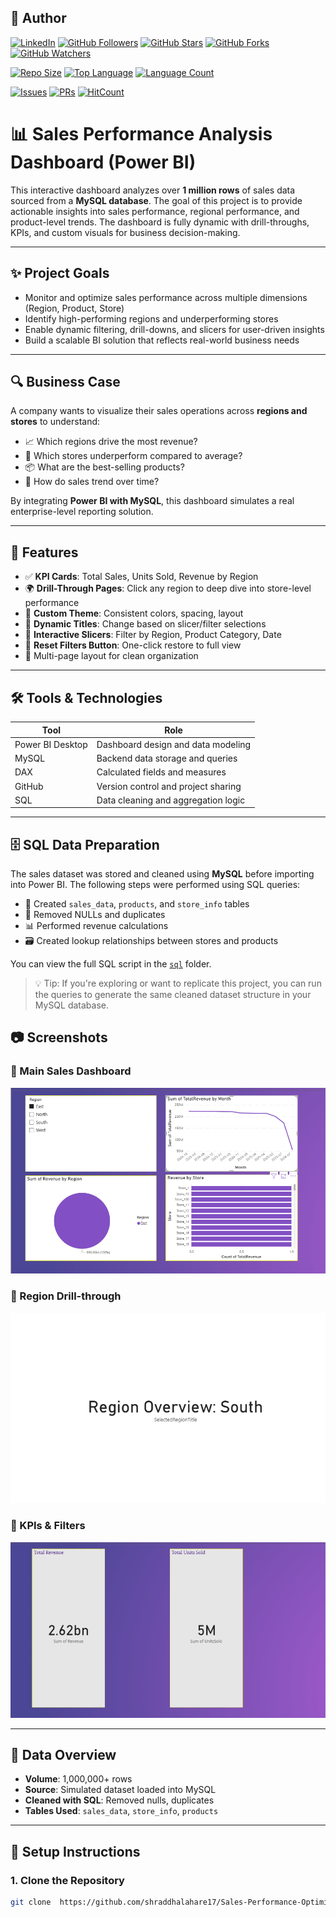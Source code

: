 ## 👤 Author

[![LinkedIn](https://img.shields.io/badge/LinkedIn-Connect-blue?style=flat&logo=linkedin)](http://linkedin.com/in/shraddha-lahare-078518375)
[![GitHub Followers](https://img.shields.io/github/followers/shraddhalahare17?label=Followers&style=social)](https://github.com/shraddhalahare17)
[![GitHub Stars](https://img.shields.io/github/stars/shraddhalahare17/Sales-Performance-Optimization-Project?style=social)](https://github.com/shraddhalahare17/Sales-Performance-Optimization-Project/stargazers)
[![GitHub Forks](https://img.shields.io/github/forks/shraddhalahare17/Sales-Performance-Optimization-Project?style=social)](https://github.com/shraddhalahare17/Sales-Performance-Optimization-Project/network)
[![GitHub Watchers](https://img.shields.io/github/watchers/shraddhalahare17/Sales-Performance-Optimization-Project?label=Watchers&style=social)](https://github.com/shraddhalahare17/Sales-Performance-Optimization-Project/watchers)

[![Repo Size](https://img.shields.io/github/repo-size/shraddhalahare17/Sales-Performance-Optimization-Project)](https://github.com/shraddhalahare17/Sales-Performance-Optimization-Project)
[![Top Language](https://img.shields.io/github/languages/top/shraddhalahare17/Sales-Performance-Optimization-Project)](https://github.com/shraddhalahare17/Sales-Performance-Optimization-Project)
[![Language Count](https://img.shields.io/github/languages/count/shraddhalahare17/Sales-Performance-Optimization-Project)](https://github.com/shraddhalahare17/Sales-Performance-Optimization-Project)

[![Issues](https://img.shields.io/github/issues/shraddhalahare17/Sales-Performance-Optimization-Project)](https://github.com/shraddhalahare17/Sales-Performance-Optimization-Project/issues)
[![PRs](https://img.shields.io/github/issues-pr/shraddhalahare17/Sales-Performance-Optimization-Project)](https://github.com/shraddhalahare17/Sales-Performance-Optimization-Project/pulls)
[![HitCount](http://hits.dwyl.com/shraddhalahare17/Sales-Performance-Optimization-Project.svg)](http://hits.dwyl.com/shraddhalahare17/Sales-Performance-Optimization-Project)

# 📊 Sales Performance Analysis Dashboard (Power BI)

This interactive dashboard analyzes over **1 million rows** of sales data sourced from a **MySQL database**. The goal of this project is to provide actionable insights into sales performance, regional performance, and product-level trends. The dashboard is fully dynamic with drill-throughs, KPIs, and custom visuals for business decision-making.

---

## ✨ Project Goals

- Monitor and optimize sales performance across multiple dimensions (Region, Product, Store)
- Identify high-performing regions and underperforming stores
- Enable dynamic filtering, drill-downs, and slicers for user-driven insights
- Build a scalable BI solution that reflects real-world business needs

---

## 🔍 Business Case

A company wants to visualize their sales operations across **regions and stores** to understand:

- 📈 Which regions drive the most revenue?
- 🏬 Which stores underperform compared to average?
- 📦 What are the best-selling products?
- 📅 How do sales trend over time?

By integrating **Power BI with MySQL**, this dashboard simulates a real enterprise-level reporting solution.

---

## 📌 Features

- ✅ **KPI Cards**: Total Sales, Units Sold, Revenue by Region
- 🌍 **Drill-Through Pages**: Click any region to deep dive into store-level performance
- 🎨 **Custom Theme**: Consistent colors, spacing, layout
- 🧠 **Dynamic Titles**: Change based on slicer/filter selections
- 🎯 **Interactive Slicers**: Filter by Region, Product Category, Date
- 🔄 **Reset Filters Button**: One-click restore to full view
- 📁 Multi-page layout for clean organization

---

## 🛠️ Tools & Technologies

| Tool             | Role                                |
|------------------|--------------------------------------|
| Power BI Desktop | Dashboard design and data modeling   |
| MySQL            | Backend data storage and queries     |
| DAX              | Calculated fields and measures       |
| GitHub           | Version control and project sharing  |
| SQL              | Data cleaning and aggregation logic  |

---
## 🗄️ SQL Data Preparation

The sales dataset was stored and cleaned using **MySQL** before importing into Power BI. The following steps were performed using SQL queries:

- 📌 Created `sales_data`, `products`, and `store_info` tables
- 🧹 Removed NULLs and duplicates
- 📊 Performed revenue calculations
- 🗃️ Created lookup relationships between stores and products

You can view the full SQL script in the [`sql`](https://github.com/shraddhalahare17/Sales-Performance-Optimization-Project/blob/main/sql) folder.

> 💡 Tip: If you're exploring or want to replicate this project, you can run the queries to generate the same cleaned dataset structure in your MySQL database.

## 📷 Screenshots

### 🔹 Main Sales Dashboard
![Main Dashboard](main-page.png)

### 🔹 Region Drill-through
![Region Page](region-detail.png)

### 🔹 KPIs & Filters
![KPI Filters](kpi-section.png)

---

## 🧪 Data Overview

- **Volume**: 1,000,000+ rows
- **Source**: Simulated dataset loaded into MySQL
- **Cleaned with SQL**: Removed nulls, duplicates
- **Tables Used**: `sales_data`, `store_info`, `products`

---

## 🔧 Setup Instructions

### 1. Clone the Repository

```bash
git clone  https://github.com/shraddhalahare17/Sales-Performance-Optimization-Project
